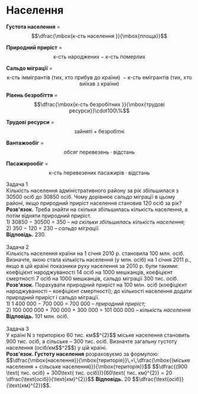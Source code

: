 # Населення

<b>Густота населення</b> = $$\dfrac{\mbox{к-сть населення }}{\mbox{площа}}$$

<b>Природний приріст</b> = $$\mbox{к-сть народжених} − \mbox{к-сть померлих}$$

<b>Сальдо міграції</b> = $$\mbox{к-сть іммігрантів (тих, хто прибув до країни) } − \mbox{к-сть емігрантів (тих, хто виїхав з країни)}$$

<b>Рівень безробіття</b> = $$\dfrac{\mbox{к-сть безробітних }}{\mbox{трудові ресурси}}\cdot100\%$$

<b>Трудові ресурси</b> = $$\mbox{зайняті} + \mbox{безробітні}$$

<b>Вантажообіг</b> = $$\mbox{обсяг перевезень}\cdot\mbox{відстань}$$

<b>Пасажирообіг</b> = $$\mbox{к-сть перевезених пасажирів}\cdot\mbox{відстань}$$

<div class="task-wrap">
<span class="task">Задача 1</span>
<div class="task-text">Кількість населення адміністративного району за рік збільшилася з 30500 осіб до 30850 осіб. Чому дорівнює сальдо міграції в цьому районі, якщо природний приріст населення становив 120 осіб за рік?<br>
<b>Розв'язок.</b> Треба знайти на скільки збільшилась кількість населення, а потім відняти природний приріст.</br>
1) 30850 − 30500 = 350 – <i>на скільки збільшилась кількість населення;</i><br>
2) 350 − 120 = 230 – <i>сальдо міграції.</i><br>
<b>Відповідь.</b> 230. 
</div>
</div>
<br>

<div class="task-wrap">
<span class="task">Задача 2</span>
<div class="task-text">
Кількість населення країни на 1 січня 2010 р. становила 100 млн. осіб. Визначте, якою стала кількість населення (у млн. осіб) на 1 січня 2011 р., якщо в цій країні показники руху населення за 2010 р. були такими: коефіцієнт народжуваності 14 осіб на 1000 мешканців,  коефіцієнт смертності 7 осіб на 1000 мешканців, сальдо міграції 300 тис. осіб.<br>
<b>Розв'язок.</b> Порахувати природний приріст на 100 млн. осіб (коефіцієнт народжуваності – коефіцієнт смертності); до кількості населення додати природний приріст і сальдо міграції.<br>
1)	1 400 000 − 700 000 = 700 000 – <i>природний приріст;</i><br>
2)	100 000 000 + 700 000 + 300 000 = 101 000 000 – <i>кількість населення</i><br>
<b>Відповідь.</b> 101 млн. осіб.
</div>
</div>
<br>

<div class="task-wrap">
<span class="task">Задача 3</span>
<div class="task-text">У країні N з територією 60 тис. км$$^{2}$$ міське населення становить 900 тис. осіб, а сільське – 300 тис. осіб. Визначте загальну густоту населення (осіб/км$$^2$$) у цій країні.<br>
<b>Розв'язок. Густоту населення</b> розраховуємо за формулою:
$$\dfrac{\mbox{населення}}{\mbox{територія}}\,=\,\dfrac{\mbox{(міське населення + сільське населення)}}{\mbox{територія}}$$
$$\dfrac{(900 \text{ тис. осіб} + 300\text{ тис. осіб})}{60\text{ тис. км}^{2}} = 20 \dfrac{\text{осіб}}{\text{км}^{2}}$$
<b>Відповідь.</b> 20 $$\dfrac{\text{осіб}}{\text{км}^{2}}$$.
</div>
</div>
